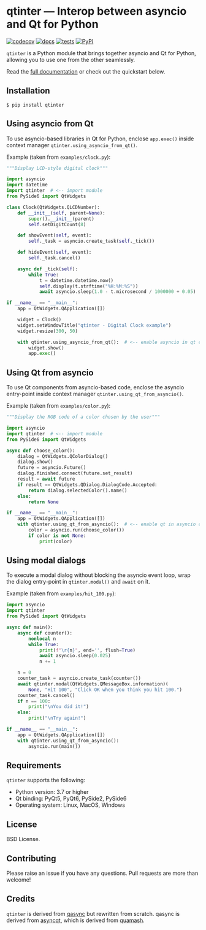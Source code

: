 # qtinter — Interop between asyncio and Qt for Python

[![codecov](https://codecov.io/gh/fancidev/qtinter/branch/master/graph/badge.svg?token=JZ5ON6CHKA)](https://codecov.io/gh/fancidev/qtinter)
[![docs](https://readthedocs.org/projects/qtinter/badge/?version=latest)](https://qtinter.readthedocs.io/en/latest/?badge=latest)
[![tests](https://github.com/fancidev/qtinter/actions/workflows/tests.yml/badge.svg)](https://github.com/fancidev/qtinter/actions/workflows/tests.yml)
[![PyPI](https://img.shields.io/pypi/v/qtinter)](https://pypi.org/project/qtinter/)

`qtinter` is a Python module that brings together asyncio and Qt
for Python, allowing you to use one from the other seamlessly.

Read the [full documentation](https://qtinter.readthedocs.io) or check out the quickstart below.

## Installation

```commandline
$ pip install qtinter
```

## Using asyncio from Qt

To use asyncio-based libraries in Qt for Python, enclose `app.exec()`
inside context manager `qtinter.using_asyncio_from_qt()`.

Example (taken from `examples/clock.py`):

```Python
"""Display LCD-style digital clock"""

import asyncio
import datetime
import qtinter  # <-- import module
from PySide6 import QtWidgets

class Clock(QtWidgets.QLCDNumber):
    def __init__(self, parent=None):
        super().__init__(parent)
        self.setDigitCount(8)

    def showEvent(self, event):
        self._task = asyncio.create_task(self._tick())

    def hideEvent(self, event):
        self._task.cancel()

    async def _tick(self):
        while True:
            t = datetime.datetime.now()
            self.display(t.strftime("%H:%M:%S"))
            await asyncio.sleep(1.0 - t.microsecond / 1000000 + 0.05)

if __name__ == "__main__":
    app = QtWidgets.QApplication([])

    widget = Clock()
    widget.setWindowTitle("qtinter - Digital Clock example")
    widget.resize(300, 50)

    with qtinter.using_asyncio_from_qt():  # <-- enable asyncio in qt code
        widget.show()
        app.exec()
```

## Using Qt from asyncio

To use Qt components from asyncio-based code, enclose the asyncio
entry-point inside context manager `qtinter.using_qt_from_asyncio()`.

Example (taken from `examples/color.py`):

```Python
"""Display the RGB code of a color chosen by the user"""

import asyncio
import qtinter  # <-- import module
from PySide6 import QtWidgets

async def choose_color():
    dialog = QtWidgets.QColorDialog()
    dialog.show()
    future = asyncio.Future()
    dialog.finished.connect(future.set_result)
    result = await future
    if result == QtWidgets.QDialog.DialogCode.Accepted:
        return dialog.selectedColor().name()
    else:
        return None

if __name__ == "__main__":
    app = QtWidgets.QApplication([])
    with qtinter.using_qt_from_asyncio():  # <-- enable qt in asyncio code
        color = asyncio.run(choose_color())
        if color is not None:
            print(color)
```

## Using modal dialogs

To execute a modal dialog without blocking the asyncio event loop,
wrap the dialog entry-point in `qtinter.modal()` and `await` on it.

Example (taken from `examples/hit_100.py`):

```Python
import asyncio
import qtinter
from PySide6 import QtWidgets

async def main():
    async def counter():
        nonlocal n
        while True:
            print(f"\r{n}", end='', flush=True)
            await asyncio.sleep(0.025)
            n += 1

    n = 0
    counter_task = asyncio.create_task(counter())
    await qtinter.modal(QtWidgets.QMessageBox.information)(
        None, "Hit 100", "Click OK when you think you hit 100.")
    counter_task.cancel()
    if n == 100:
        print("\nYou did it!")
    else:
        print("\nTry again!")

if __name__ == "__main__":
    app = QtWidgets.QApplication([])
    with qtinter.using_qt_from_asyncio():
        asyncio.run(main())
```


## Requirements

`qtinter` supports the following:

- Python version: 3.7 or higher
- Qt binding: PyQt5, PyQt6, PySide2, PySide6
- Operating system: Linux, MacOS, Windows


## License

BSD License.


## Contributing

Please raise an issue if you have any questions. Pull requests are more
than welcome!


## Credits

`qtinter` is derived from
[qasync](https://github.com/CabbageDevelopment/qasync) but rewritten from 
scratch.  qasync is derived from 
[asyncqt](https://github.com/gmarull/asyncqt), which is derived from
[quamash](https://github.com/harvimt/quamash).
